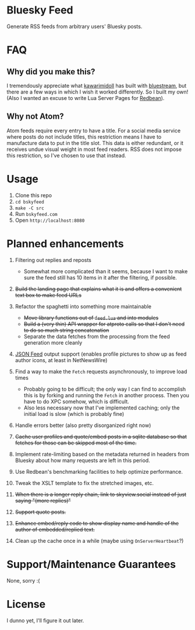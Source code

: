 # Bluesky Feed

Generate RSS feeds from arbitrary users' Bluesky posts.

# FAQ

## Why did you make this?

I tremendously appreciate what [kawarimidoll](https://github.com/kawarimidoll) has built with [bluestream](https://github.com/kawarimidoll/bluestream), but there are a few ways in which I wish it worked differently. So I built my own! (Also I wanted an excuse to write Lua Server Pages for [Redbean](https://redbean.dev)).

## Why not Atom?

Atom feeds require every entry to have a title. For a social media service where posts do not include titles, this restriction means I have to manufacture data to put in the title slot. This data is either redundant, or it receives undue visual weight in most feed readers. RSS does not impose this restriction, so I've chosen to use that instead.

# Usage

1. Clone this repo
2. `cd bskyfeed`
3. `make -C src`
4. Run `bskyfeed.com`
5. Open `http://localhost:8080`

# Planned enhancements

1. Filtering out replies and reposts

   - Somewhat more complicated than it seems, because I want to make sure the feed still has 10 items in it after the filtering, if possible.

2. ~~Build the landing page that explains what it is and offers a convenient text box to make feed URLs~~
3. Refactor the spaghetti into something more maintainable
   - ~~Move library functions out of `feed.lua` and into modules~~
   - ~~Build a (very thin) API wrapper for atproto calls so that I don't need to do so much string concatenation~~
   - Separate the data fetches from the processing from the feed generation more cleanly
4. [JSON Feed](https://www.jsonfeed.org) output support (enables profile pictures to show up as feed author icons, at least in NetNewsWire)
5. Find a way to make the `Fetch` requests asynchronously, to improve load times
   - Probably going to be difficult; the only way I can find to accomplish this is by forking and running the `Fetch` in another process. Then you have to do XPC somehow, which is difficult.
   - Also less necessary now that I've implemented caching; only the initial load is slow (which is probably fine)
6. Handle errors better (also pretty disorganized right now)
7. ~~Cache user profiles and quote/embed posts in a sqlite database so that fetches for those can be skipped most of the time.~~
8. Implement rate-limiting based on the metadata returned in headers from Bluesky about how many requests are left in this period.
9. Use Redbean's benchmarking facilities to help optimize performance.
10. Tweak the XSLT template to fix the stretched images, etc.
11. ~~When there is a longer reply chain, link to skyview.social instead of just saying "(more replies)"~~
12. ~~Support quote posts.~~
13. ~~Enhance embed/reply code to show display name and handle of the author of embedded/replied text.~~
14. Clean up the cache once in a while (maybe using `OnServerHeartbeat`?)

# Support/Maintenance Guarantees

None, sorry :(

# License

I dunno yet, I'll figure it out later.
